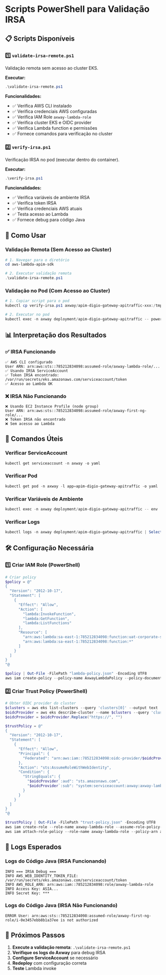 # Scripts PowerShell para Validação IRSA

## 📋 Scripts Disponíveis

### 1️⃣ `validate-irsa-remote.ps1`
Validação remota sem acesso ao cluster EKS.

**Executar:**
```powershell
.\validate-irsa-remote.ps1
```

**Funcionalidades:**
- ✅ Verifica AWS CLI instalado
- ✅ Verifica credenciais AWS configuradas
- ✅ Verifica IAM Role `axway-lambda-role`
- ✅ Verifica cluster EKS e OIDC provider
- ✅ Verifica Lambda function e permissões
- ✅ Fornece comandos para verificação no cluster

### 2️⃣ `verify-irsa.ps1`
Verificação IRSA no pod (executar dentro do container).

**Executar:**
```powershell
.\verify-irsa.ps1
```

**Funcionalidades:**
- ✅ Verifica variáveis de ambiente IRSA
- ✅ Verifica token IRSA
- ✅ Verifica credenciais AWS atuais
- ✅ Testa acesso ao Lambda
- ✅ Fornece debug para código Java

## 🚀 Como Usar

### Validação Remota (Sem Acesso ao Cluster)
```powershell
# 1. Navegar para o diretório
cd aws-lambda-apim-sdk

# 2. Executar validação remota
.\validate-irsa-remote.ps1
```

### Validação no Pod (Com Acesso ao Cluster)
```powershell
# 1. Copiar script para o pod
kubectl cp verify-irsa.ps1 axway/apim-digio-gateway-apitraffic-xxx:/tmp/

# 2. Executar no pod
kubectl exec -n axway deployment/apim-digio-gateway-apitraffic -- powershell -File /tmp/verify-irsa.ps1
```

## 📊 Interpretação dos Resultados

### ✅ IRSA Funcionando
```
✅ AWS CLI configurado
User ARN: arn:aws:sts::785212834098:assumed-role/axway-lambda-role/...
✅ Usando IRSA ServiceAccount
✅ Token IRSA encontrado: /var/run/secrets/eks.amazonaws.com/serviceaccount/token
✅ Acesso ao Lambda OK
```

### ❌ IRSA Não Funcionando
```
❌ Usando EC2 Instance Profile (node group)
User ARN: arn:aws:sts::785212834098:assumed-role/axway-first-ng-role/...
❌ Token IRSA não encontrado
❌ Sem acesso ao Lambda
```

## 🔧 Comandos Úteis

### Verificar ServiceAccount
```powershell
kubectl get serviceaccount -n axway -o yaml
```

### Verificar Pod
```powershell
kubectl get pod -n axway -l app=apim-digio-gateway-apitraffic -o yaml
```

### Verificar Variáveis de Ambiente
```powershell
kubectl exec -n axway deployment/apim-digio-gateway-apitraffic -- env | Select-String "(AWS_|IRSA)"
```

### Verificar Logs
```powershell
kubectl logs -n axway deployment/apim-digio-gateway-apitraffic | Select-String "IRSA|AWS_WEB_IDENTITY|AWS_ROLE_ARN"
```

## 🛠️ Configuração Necessária

### 1️⃣ Criar IAM Role (PowerShell)
```powershell
# Criar policy
$policy = @"
{
  "Version": "2012-10-17",
  "Statement": [
    {
      "Effect": "Allow",
      "Action": [
        "lambda:InvokeFunction",
        "lambda:GetFunction",
        "lambda:ListFunctions"
      ],
      "Resource": [
        "arn:aws:lambda:sa-east-1:785212834098:function:uat-corporate-services-cpv",
        "arn:aws:lambda:sa-east-1:785212834098:function:*"
      ]
    }
  ]
}
"@

$policy | Out-File -FilePath "lambda-policy.json" -Encoding UTF8
aws iam create-policy --policy-name AxwayLambdaPolicy --policy-document file://lambda-policy.json
```

### 2️⃣ Criar Trust Policy (PowerShell)
```powershell
# Obter OIDC provider do cluster
$clusters = aws eks list-clusters --query 'clusters[0]' --output text
$oidcProvider = aws eks describe-cluster --name $clusters --query 'cluster.identity.oidc.issuer' --output text
$oidcProvider = $oidcProvider.Replace("https://", "")

$trustPolicy = @"
{
  "Version": "2012-10-17",
  "Statement": [
    {
      "Effect": "Allow",
      "Principal": {
        "Federated": "arn:aws:iam::785212834098:oidc-provider/$oidcProvider"
      },
      "Action": "sts:AssumeRoleWithWebIdentity",
      "Condition": {
        "StringEquals": {
          "$oidcProvider`:aud": "sts.amazonaws.com",
          "$oidcProvider`:sub": "system:serviceaccount:axway:axway-lambda-sa"
        }
      }
    }
  ]
}
"@

$trustPolicy | Out-File -FilePath "trust-policy.json" -Encoding UTF8
aws iam create-role --role-name axway-lambda-role --assume-role-policy-document file://trust-policy.json
aws iam attach-role-policy --role-name axway-lambda-role --policy-arn arn:aws:iam::785212834098:policy/AxwayLambdaPolicy
```

## 📝 Logs Esperados

### Logs do Código Java (IRSA Funcionando)
```
INFO === IRSA Debug ===
INFO AWS_WEB_IDENTITY_TOKEN_FILE: /var/run/secrets/eks.amazonaws.com/serviceaccount/token
INFO AWS_ROLE_ARN: arn:aws:iam::785212834098:role/axway-lambda-role
INFO Access Key: ASIA...
INFO Secret Key: ***
```

### Logs do Código Java (IRSA Não Funcionando)
```
ERROR User: arn:aws:sts::785212834098:assumed-role/axway-first-ng-role/i-0e3457ebb8b1a37ee is not authorized
```

## 🎯 Próximos Passos

1. **Execute a validação remota**: `.\validate-irsa-remote.ps1`
2. **Verifique os logs do Axway** para debug IRSA
3. **Configure ServiceAccount** se necessário
4. **Redeploy** com configuração correta
5. **Teste** Lambda invoke 